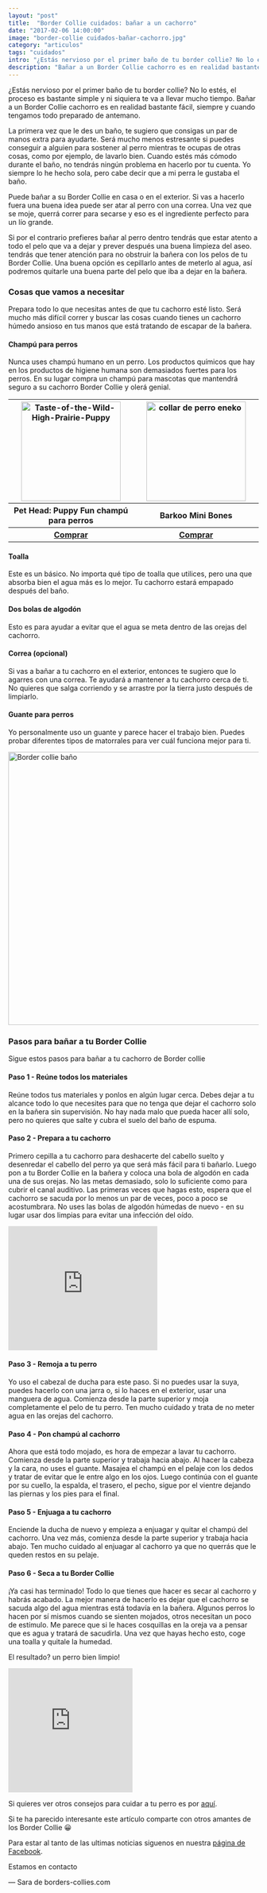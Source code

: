 ```yaml
---
layout: "post"
title:  "Border Collie cuidados: bañar a un cachorro"
date: "2017-02-06 14:00:00"
image: "border-collie cuidados-bañar-cachorro.jpg"
category: "articulos"
tags: "cuidados"
intro: "¿Estás nervioso por el primer baño de tu border collie? No lo estés, el proceso es bastante simple y ni siquiera te va a llevar mucho tiempo."
description: "Bañar a un Border Collie cachorro es en realidad bastante fácil, siempre y cuando tengamos todo preparado de antemano."
---
```


¿Estás nervioso por el primer baño de tu border collie? No lo estés, el proceso es bastante simple y ni siquiera te va a llevar mucho tiempo. Bañar a un Border Collie cachorro es en realidad bastante fácil, siempre y cuando tengamos todo preparado de antemano.

La primera vez que le des un baño, te sugiero que consigas un par de manos extra para ayudarte. Será mucho menos estresante si puedes conseguir a alguien para sostener al perro mientras te ocupas de otras cosas, como por ejemplo, de lavarlo bien. Cuando estés más cómodo durante el baño, no tendrás ningún problema en hacerlo por tu cuenta. Yo siempre lo he hecho sola, pero cabe decir que a mi perra le gustaba el baño.

Puede bañar a su Border Collie en casa o en el exterior. Si vas a hacerlo fuera una buena idea puede ser atar al perro con una correa. Una vez que se moje, querrá correr para secarse y eso es el ingrediente perfecto para un lío grande.

Si por el contrario prefieres bañar al perro dentro tendrás que estar atento a todo el pelo que va a dejar y prever después una buena limpieza del aseo. tendrás que tener atención para no obstruir la bañera con los pelos de tu Border Collie.
Una buena opción es cepillarlo antes de meterlo al agua, así podremos quitarle una buena parte del pelo que iba a dejar en la bañera.

<h3>Cosas que vamos a necesitar</h3>

Prepara todo lo que necesitas antes de que tu cachorro esté listo. Será mucho más difícil correr y buscar las cosas cuando tienes un cachorro húmedo ansioso en tus manos que está tratando de escapar de la bañera.

<h4>Champú para perros</h4>

Nunca uses champú humano en un perro. Los productos químicos que hay en los productos de higiene humana son demasiados fuertes para los perros. En su lugar compra un champú para mascotas que mantendrá seguro a su cachorro Border Collie y olerá genial.

<table class="stack">
  <thead>
    <tr>
      <th width="250" class="text-center"><a href="http://marketing.net.zooplus.es/ts/i3811177/tsc?amc=con.zooplus.268576.280776.9541&smc=280776&rmd=2&trg=http%3A%2F%2Fwww.zooplus.es%2F-326860%2Fshop%2F%252B5PRESAFF%2Ftienda_perros%2Fhigiene_canina_maquinas_cortapelo%2Fchampu_perros%2Fpet_head%2F359654"><img src="{{site.url}}/assets/img/productos/champu-puppy-fun.jpg" width="200" height="auto" alt="Taste-of-the-Wild-High-Prairie-Puppy"></a></th>
      <th width="250" class="text-center"><a  href="http://marketing.net.zooplus.es/ts/i3811177/tsc?amc=con.zooplus.268576.280776.9541&smc=280776&rmd=2&trg=http%3A%2F%2Fwww.zooplus.es%2F-326860%2Fshop%2F%252B5PRESAFF%2Ftienda_perros%2Fhigiene_canina_maquinas_cortapelo%2Fchampu_perros%2Fquiko_wash_clean_shine%2F597859"><img src="{{site.url}}/assets/img/productos/quiko-wash.jpg" width="200" height="auto" alt="collar de perro eneko"></a></th>
    </tr>
  </thead>
  <tbody>
     <tr>
      <th>Pet Head: Puppy Fun champú para perros</th>
      <th>Barkoo Mini Bones</th>
     </tr>
     <tr>
      <th><a class="button" href="http://marketing.net.zooplus.es/ts/i3811177/tsc?amc=con.zooplus.268576.280776.9541&smc=280776&rmd=2&trg=http%3A%2F%2Fwww.zooplus.es%2F-326860%2Fshop%2F%252B5PRESAFF%2Ftienda_perros%2Fhigiene_canina_maquinas_cortapelo%2Fchampu_perros%2Fpet_head%2F359654">Comprar</a></th>
        <th><a class="button" href="http://marketing.net.zooplus.es/ts/i3811177/tsc?amc=con.zooplus.268576.280776.9541&smc=280776&rmd=2&trg=http%3A%2F%2Fwww.zooplus.es%2F-326860%2Fshop%2F%252B5PRESAFF%2Ftienda_perros%2Fhigiene_canina_maquinas_cortapelo%2Fchampu_perros%2Fquiko_wash_clean_shine%2F597859">Comprar</a></th>
    </tr>
  </tbody>
</table>

<h4>Toalla</h4>

Este es un básico. No importa qué tipo de toalla que utilices, pero una que absorba bien el agua más es lo mejor. Tu cachorro estará empapado después del baño.

<h4>Dos bolas de algodón</h4>

Esto es para ayudar a evitar que el agua se meta dentro de las orejas del cachorro.

<h4>Correa (opcional)</h4>

Si vas a bañar a tu cachorro en el exterior, entonces te sugiero que lo agarres con una correa. Te ayudará a mantener a tu cachorro cerca de ti. No quieres que salga corriendo y se arrastre por la tierra justo después de limpiarlo.

<h4>Guante para perros</h4>

Yo personalmente uso un guante y parece hacer el trabajo bien. Puedes probar diferentes tipos de matorrales para ver cuál funciona mejor para ti.

<div class="text-center">
 <img src= "{{site.url}}/assets/img/articulos/border-collie cuidados-bañar-cachorro-2.jpg" width="550" height="auto" alt="Border collie baño">
</div>

<h3>Pasos para bañar a tu Border Collie</h3>

Sigue estos pasos para bañar a tu cachorro de Border collie

<h4>Paso 1 - Reúne todos los materiales</h4>

Reúne todos tus materiales y ponlos en algún lugar cerca. Debes dejar a tu alcance todo lo que necesites para que no tenga que dejar el cachorro solo en la bañera sin supervisión. No hay nada malo que pueda hacer allí solo, pero no quieres que salte y cubra el suelo del baño de espuma.

<h4>Paso 2 - Prepara a tu cachorro</h4>

Primero cepilla a tu cachorro para deshacerte del cabello suelto y desenredar el cabello del perro ya que será más fácil para ti bañarlo. Luego pon a tu Border Collie en la bañera y coloca una bola de algodón en cada una de sus orejas. No las metas demasiado, solo lo suficiente como para cubrir el canal auditivo. Las primeras veces que hagas esto, espera que el cachorro se sacuda por lo menos un par de veces, poco a poco se acostumbrara. No uses las bolas de algodón húmedas de nuevo - en su lugar usar dos limpias para evitar una infección del oído.

<div class="small-8 small-centered columns">
  <iframe class="text-center" src="https://rcm-eu.amazon-adsystem.com/e/cm?o=30&p=12&l=ur1&category=pets&banner=13ASXSQNNM2X3V34SY02&f=ifr&linkID=26e52c1281ed8ac195b2d2e1591e3ab2&t=bordecolli06-21&tracking_id=bordecolli06-21" width="300" height="250" scrolling="no" border="0" marginwidth="0" style="border:none;" frameborder="0"></iframe>
</div>

<h4>Paso 3 - Remoja a tu perro</h4>

Yo uso el cabezal de ducha para este paso. Si no puedes usar la suya, puedes hacerlo con una jarra o, si lo haces en el exterior, usar una manguera de agua. Comienza desde la parte superior y moja completamente el pelo de tu perro. Ten mucho cuidado y trata de no meter agua en las orejas del cachorro.

<h4>Paso 4 - Pon champú al cachorro</h4>

Ahora que está todo mojado, es hora de empezar a lavar tu cachorro. Comienza desde la parte superior y trabaja hacia abajo. Al hacer la cabeza y la cara, no uses el guante. Masajea el champú en el pelaje con los dedos y tratar de evitar que le entre algo en los ojos. Luego continúa con el guante por su cuello, la espalda, el trasero, el pecho, sigue por el vientre dejando las piernas y los pies para el final.

<h4>Paso 5 - Enjuaga a tu cachorro</h4>

Enciende la ducha de nuevo y empieza a enjuagar y quitar el champú del cachorro. Una vez más, comienza desde la parte superior y trabaja hacia abajo. Ten mucho cuidado al enjuagar al cachorro ya que no querrás que le queden restos en su pelaje.

<h4>Paso 6 - Seca a tu Border Collie</h4>

¡Ya casi has terminado! Todo lo que tienes que hacer es secar al cachorro y habrás acabado.
La mejor manera de hacerlo es dejar que el cachorro se sacuda algo del agua mientras está todavía en la bañera. Algunos perros lo hacen por sí mismos cuando se sienten mojados, otros necesitan un poco de estímulo. Me parece que si le haces cosquillas en la oreja va a pensar que es agua y tratará de sacudirla. Una vez que hayas hecho esto, coge una toalla y quitale la humedad.

El resultado? un perro bien limpio!

<div class="text-center">
  <iframe src="https://rcm-eu.amazon-adsystem.com/e/cm?o=30&p=22&l=ur1&category=pets&banner=00S1N256W5CYHCQZ5AG2&f=ifr&linkID=66ceab1cc6f0385fe5f60ea8ba5e3fb1&t=bordecolli06-21&tracking_id=bordecolli06-21" width="250" height="250" scrolling="no" border="0" marginwidth="0" style="border:none;" frameborder="0"></iframe>
</div>

Si quieres ver otros consejos para cuidar a tu perro es por <a href="{{ site.url }}/border-collie-cuidados/">aquí</a>.

Si te ha parecido interesante este artículo comparte con otros amantes de los Border Collie 😀

Para estar al tanto de las ultimas noticias siguenos en nuestra [página de Facebook](https://www.facebook.com/borderscolliescom/).

Estamos en contacto

— Sara de borders-collies.com
